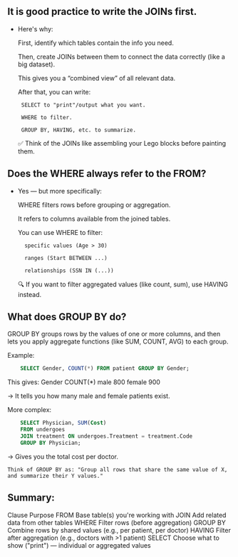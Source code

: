 ## It is good practice to write the JOINs first.

-  Here's why:

    First, identify which tables contain the info you need.

    Then, create JOINs between them to connect the data correctly (like a big dataset).

    This gives you a “combined view” of all relevant data.

    After that, you can write:

        SELECT to "print"/output what you want.

        WHERE to filter.

        GROUP BY, HAVING, etc. to summarize.

    ✅ Think of the JOINs like assembling your Lego blocks before painting them.


## Does the WHERE always refer to the FROM?

- Yes — but more specifically:

    WHERE filters rows before grouping or aggregation.

    It refers to columns available from the joined tables.

    You can use WHERE to filter:

        specific values (Age > 30)

        ranges (Start BETWEEN ...)

        relationships (SSN IN (...))

    🔍 If you want to filter aggregated values (like count, sum), use HAVING instead.

## What does GROUP BY do?

GROUP BY groups rows by the values of one or more columns, and then lets you apply aggregate functions (like SUM, COUNT, AVG) to each group.

Example:
```sql
    SELECT Gender, COUNT(*) FROM patient GROUP BY Gender;
```
This gives:
Gender	COUNT(*)
male	800
female	900

→ It tells you how many male and female patients exist.

More complex:
```sql
    SELECT Physician, SUM(Cost)
    FROM undergoes
    JOIN treatment ON undergoes.Treatment = treatment.Code
    GROUP BY Physician;
```

→ Gives you the total cost per doctor.

    Think of GROUP BY as: "Group all rows that share the same value of X, and summarize their Y values."

## Summary:
Clause	Purpose
FROM	Base table(s) you're working with
JOIN	Add related data from other tables
WHERE	Filter rows (before aggregation)
GROUP BY	Combine rows by shared values (e.g., per patient, per doctor)
HAVING	Filter after aggregation (e.g., doctors with >1 patient)
SELECT	Choose what to show ("print") — individual or aggregated values
